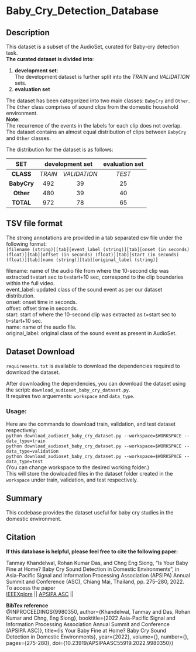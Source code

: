 # Baby_Cry_Detection_Database

## Description
This dataset is a subset of the AudioSet, curated for Baby-cry detection task.<br />
**The curated dataset is divided into**:
1. **development set**:<br />
   The development dataset is further split into the _TRAIN_ and _VALIDATION_ sets.
3. **evaluation set**

The dataset has been categorized into two main classes: `BabyCry` and `Other`. <br />
The `Other` class comprises of sound clips from the domestic household environment. <br />
**Note**: <br />
    The recurrence of the events in the labels for each clip does not overlap. <br />
    The dataset contains an almost equal distribution of clips between `BabyCry` and `Other` classes. <br />

The distribution for the dataset is as follows: <br />
<table>
<thead>
<tr>
<th style="text-align:center"><strong>SET</strong></th>
<th style colspan="2"="text-align:center"><strong>development set</strong></th>
<th style="text-align:center"><strong>evaluation set</strong></th>
</tr>
</thead>
<tbody>
<tr>
<td style="text-align:center"><strong>CLASS</strong></td>
<td style="text-align:center" ><em>TRAIN</em></td>
<td style="text-align:center"><em>VALIDATION</em></td>
<td style="text-align:center"><em>TEST</em></td>
</tr>
<tr>
<td style="text-align:center"><strong>BabyCry</strong></td>
<td style="text-align:center">492</td>
<td style="text-align:center">39</td>
<td style="text-align:center">25</td>
</tr>
<tr>
<td style="text-align:center"><strong>Other</strong></td>
<td style="text-align:center">480</td>
<td style="text-align:center">39</td>
<td style="text-align:center">40</td>
</tr>
<tr>
<td style="text-align:center"><strong>TOTAL</strong></td>
<td style="text-align:center">972</td>
<td style="text-align:center">78</td>
<td style="text-align:center">65</td>
</tr>
</tbody>
</table>

## TSV file format
The strong annotations are provided in a tab separated csv file under the following format: <br />
`[filename (string)][tab][event_label (string)][tab][onset (in seconds) (float)][tab][offset (in seconds) (float)][tab][start (in seconds) (float)][tab][name (string)][tab][original_label (string)]`<br />

filename: name of the audio file from where the 10-second clip was extracted t=start sec to t=start+10 sec, correspond to the clip boundaries within the full video. <br />
event_label: updated class of the sound event as per our dataset distribution.<br />
onset: onset time in seconds.<br />
offset: offset time in seconds.<br />
start: start of where the 10-second clip was extracted as t=start sec to t=start+10 sec.<br />
name: name of the audio file.<br />
original_label: original class of the sound event as present in AudioSet.<br />

## Dataset Download
`requirements.txt` is available to download the dependencies required to download the dataset.

After downloading the dependencies, you can download the dataset using the script: 
`download_audioset_baby_cry_dataset.py`. <br />It requires two arguements: `workspace` and `data_type`.<br />
### Usage:
Here are the commands to download train, validation, and test dataset respectively:<br />
`python download_audioset_baby_cry_dataset.py --workspace=$WORKSPACE --data_type=train`<br />
`python download_audioset_baby_cry_dataset.py --workspace=$WORKSPACE --data_type=validation`<br />
`python download_audioset_baby_cry_dataset.py --workspace=$WORKSPACE --data_type=test`<br />
(You can change workspace to the desired working folder.) <br />
This will store the dowloaded files in the dataset folder created in the `workspace` under train, validation, and test respectively. 

## Summary
This codebase provides the dataset useful for baby cry studies in the domestic environment.

## Citation
**If this database is helpful, please feel free to cite the following paper:**

Tanmay Khandelwal, Rohan Kumar Das, and Chng Eng Siong, “Is Your Baby Fine at Home? Baby Cry Sound Detection in Domestic Environments”, in Asia-Pacific Signal and Information Processing Association (APSIPA) Annual Summit and Conference (ASC), Chiang Mai, Thailand, pp. 275–280, 2022. <br />
To access the paper<br />
[IEEEXplore](https://ieeexplore.ieee.org/document/9980350) || [APSIPA ASC](http://www.apsipa.org/proceedings/2022/APSIPA%202022/TuPM1-1/1570830955.pdf) ||

**BibTex reference <br />**
@INPROCEEDINGS{9980350,
  author={Khandelwal, Tanmay and Das, Rohan Kumar and Chng, Eng Siong},
  booktitle={2022 Asia-Pacific Signal and Information Processing Association Annual Summit and Conference (APSIPA ASC)}, 
  title={Is Your Baby Fine at Home? Baby Cry Sound Detection in Domestic Environments}, 
  year={2022},
  volume={},
  number={},
  pages={275-280},
  doi={10.23919/APSIPAASC55919.2022.9980350}}



